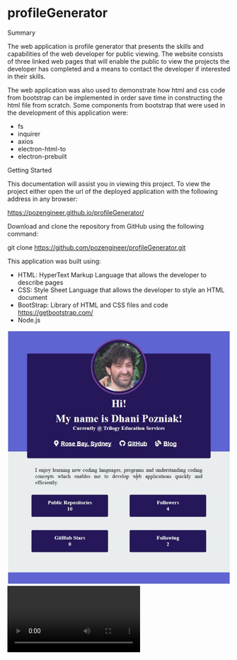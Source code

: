 # profileGenerator

Summary

The web application is profile generator that presents the skills and capabilities of the web
developer for public viewing. The website consists of three linked web pages that will
enable the public to view the projects the developer has completed and a means to contact
the developer if interested in their skills.

The web application was also used to demonstrate how html and css code from bootstrap can
be implemented in order save time in constructing the html file from scratch. Some components
from bootstrap that were used in the development of this application were:
- fs
- inquirer
- axios
- electron-html-to
- electron-prebuilt

Getting Started

This documentation will assist you in viewing this project. To view the project either open
the url of the deployed application with the following address in any browser:

https://pozengineer.github.io/profileGenerator/

Download and clone the repository from GitHub using the following command:

git clone https://github.com/pozengineer/profileGenerator.git

This application was built using:
- HTML: HyperText Markup Language that allows the developer to describe pages
- CSS: Style Sheet Language that allows the developer to style an HTML document
- BootStrap: Library of HTML and CSS files and code https://getbootstrap.com/
- Node.js

![screenShot](assets/images/profileGenerator01.jpg)
![videoApp](assets/video/profileGenerator.mp4)